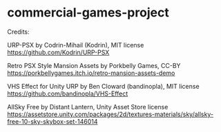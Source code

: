 # commercial-games-project

Credits:

URP-PSX by Codrin-Mihail (Kodrin), MIT license
https://github.com/Kodrin/URP-PSX

Retro PSX Style Mansion Assets by Porkbelly Games, CC-BY
https://porkbellygames.itch.io/retro-mansion-assets-demo

VHS Effect for Unity URP by Ben Cloward (bandinopla), MIT license
https://github.com/bandinopla/VHS-Effect

AllSky Free by Distant Lantern, Unity Asset Store license
https://assetstore.unity.com/packages/2d/textures-materials/sky/allsky-free-10-sky-skybox-set-146014
